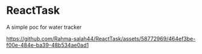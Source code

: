 # ReactTask
A simple poc for water tracker 







https://github.com/Rahma-salah44/ReactTask/assets/58772969/464ef3be-f00e-484e-ba39-48b534ae0ad1

